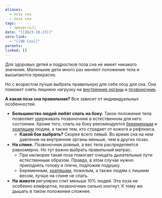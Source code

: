 ```yaml
---
aliases:
  - позу сна
  - поза сна
tags:
  - зрелость/🌱
date: "[[2023-10-23]]"
zero-link:
  - "[[00 Сон]]"
parents: 
linked: []
---
```

Для здоровых детей и подростков поза сна не имеет никакого значения. Маленькие дети много раз меняют положение тела и высыпаются прекрасно.

Но с возрастом лучше выбрать правильную для себя позу для сна. Она поможет снять лишнюю нагрузку на [внутренние органы](Внутренние%20органы.md) и [позвоночник](Позвоночник.md).

**А какая поза сна правильная?**
Все зависит от индивидуальных особенностей.

- **Большинство людей любят спать на боку.** Такое положение тела позволяет удерживать позвоночник в естественном для него состоянии. Кроме того, спать на боку рекомендуется [беременным](Беременность.md) и [храпящим](Храп.md) людям, а также тем, кто страдает от изжоги и рефлюкса.
	- **Какой бок выбрать?** Скорее всего левый. Во время сна на нем давление на внутренние органы меньше, чем в других позах.
- **На спине.** Позвоночник ровный, а вес тела распределяется равномерно. Но тут важно выбрать правильный матрас.
	- При насморке такая поза помогает очищать дыхательные пути естественным образом. Правда, в этом случае нужно приподнять голову и плечи, подложив подушку.
	- Беременным, [храпящим](Храп.md), пожилым, а также людям с лишним весом, лучше на спине не спать.
- **На животе** регулярно спит меньше 10% людей. Эта поза не особенно комфортна, позвоночник сильно изогнут. К тому же дышать в таком положении сложнее.